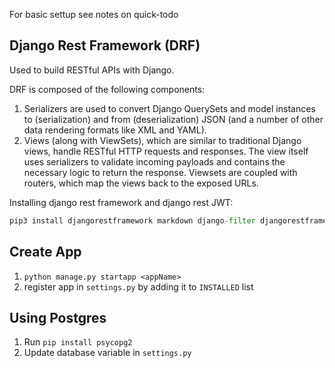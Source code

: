 For basic settup see notes on quick-todo

## Django Rest Framework (DRF)
Used to build RESTful APIs with Django.

DRF is composed of the following components:

1. Serializers are used to convert Django QuerySets and model instances to (serialization) and from (deserialization) JSON (and a number of other data rendering formats like XML and YAML).
2. Views (along with ViewSets), which are similar to traditional Django views, handle RESTful HTTP requests and responses. The view itself uses serializers to validate incoming payloads and contains the necessary logic to return the response. Viewsets are coupled with routers, which map the views back to the exposed URLs.

Installing django rest framework and django rest JWT:
```python
pip3 install djangorestframework markdown django-filter djangorestframework_simplejwt
```


## Create App

1. `python manage.py startapp <appName>`
2. register app in `settings.py` by adding it to `INSTALLED` list


## Using Postgres
1. Run `pip install psycopg2`
2. Update database variable in `settings.py`